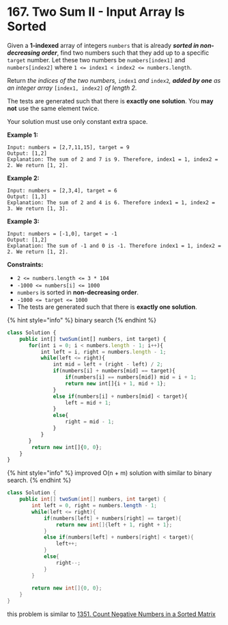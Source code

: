 # 167. Two Sum II - Input Array Is Sorted

Given a **1-indexed** array of integers `numbers` that is already _**sorted in non-decreasing order**_, find two numbers such that they add up to a specific `target` number. Let these two numbers be `numbers[index1]` and `numbers[index2]` where `1 <= index1 < index2 <= numbers.length`.

Return _the indices of the two numbers,_ `index1` _and_ `index2`_, **added by one** as an integer array_ `[index1, index2]` _of length 2._

The tests are generated such that there is **exactly one solution**. You **may not** use the same element twice.

Your solution must use only constant extra space.

**Example 1:**

```
Input: numbers = [2,7,11,15], target = 9
Output: [1,2]
Explanation: The sum of 2 and 7 is 9. Therefore, index1 = 1, index2 = 2. We return [1, 2].
```

**Example 2:**

```
Input: numbers = [2,3,4], target = 6
Output: [1,3]
Explanation: The sum of 2 and 4 is 6. Therefore index1 = 1, index2 = 3. We return [1, 3].
```

**Example 3:**

```
Input: numbers = [-1,0], target = -1
Output: [1,2]
Explanation: The sum of -1 and 0 is -1. Therefore index1 = 1, index2 = 2. We return [1, 2].
```



**Constraints:**

* `2 <= numbers.length <= 3 * 104`
* `-1000 <= numbers[i] <= 1000`
* `numbers` is sorted in **non-decreasing order**.
* `-1000 <= target <= 1000`
* The tests are generated such that there is **exactly one solution**.

{% hint style="info" %}
binary search
{% endhint %}

```javascript
class Solution {
    public int[] twoSum(int[] numbers, int target) {
       for(int i = 0; i < numbers.length - 1; i++){
           int left = i, right = numbers.length - 1;
           while(left <= right){
               int mid = left + (right - left) / 2;
               if(numbers[i] + numbers[mid] == target){
                   if(numbers[i] == numbers[mid]) mid = i + 1;
                   return new int[]{i + 1, mid + 1};
               }
               else if(numbers[i] + numbers[mid] < target){
                   left = mid + 1;
               }
               else{
                   right = mid - 1;
               }
           }
       }
        return new int[]{0, 0};
    }
}
```

{% hint style="info" %}
improved O(n + m) solution with similar to binary search.
{% endhint %}

```java
class Solution {
    public int[] twoSum(int[] numbers, int target) {
        int left = 0, right = numbers.length - 1;
        while(left <= right){
            if(numbers[left] + numbers[right] == target){
                return new int[]{left + 1, right + 1};
            }
            else if(numbers[left] + numbers[right] < target){
                left++;
            }
            else{
                right--;
            }
        }
        
        return new int[]{0, 0};
    }
}
```

this problem is similar to [1351. Count Negative Numbers in a Sorted Matrix](1351.-count-negative-numbers-in-a-sorted-matrix.md)

